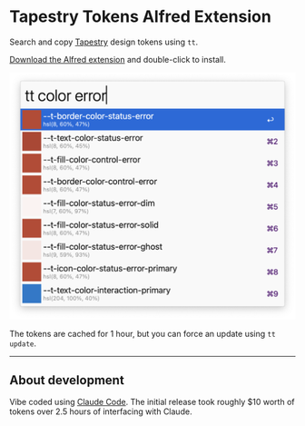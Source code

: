 # Tapestry Tokens Alfred Extension

Search and copy [Tapestry](https://planningcenter.github.io/tapestry/?path=/docs/foundations-design-tokens--docs) design tokens using `tt`.

[Download the Alfred extension](https://github.com/starzonmyarmz/tapestry-tokens-alfred-extension/releases/download/latest/pco-tapestry-tokens-alfred.alfredworkflow) and double-click to install.

![Screenshot](screenshot.png)

The tokens are cached for 1 hour, but you can force an update using `tt update`.

---

## About development

Vibe coded using [Claude Code](https://docs.anthropic.com/en/docs/claude-code/overview). The initial release took roughly $10 worth of tokens over 2.5 hours of interfacing with Claude.
